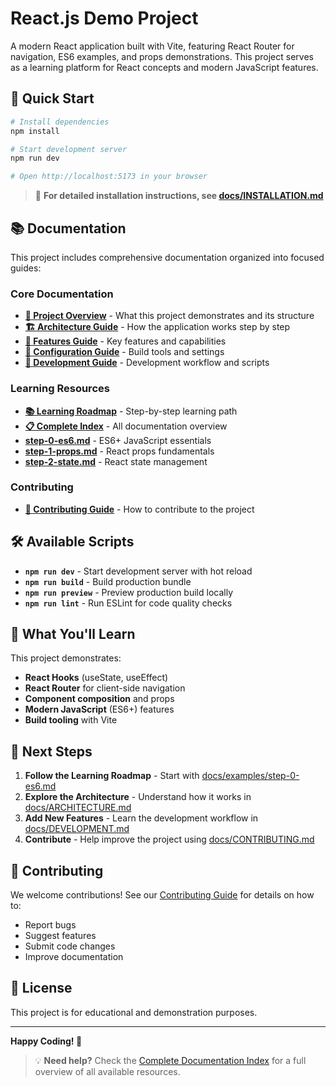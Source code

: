 # React.js Demo Project

A modern React application built with Vite, featuring React Router for navigation, ES6 examples, and props demonstrations. This project serves as a learning platform for React concepts and modern JavaScript features.

## 🚀 Quick Start

```bash
# Install dependencies
npm install

# Start development server
npm run dev

# Open http://localhost:5173 in your browser
```

> 📖 **For detailed installation instructions, see [docs/INSTALLATION.md](./docs/INSTALLATION.md)**

## 📚 Documentation

This project includes comprehensive documentation organized into focused guides:

### **Core Documentation**
- **[📖 Project Overview](./docs/PROJECT_OVERVIEW.md)** - What this project demonstrates and its structure
- **[🏗️ Architecture Guide](./docs/ARCHITECTURE.md)** - How the application works step by step
- **[🎯 Features Guide](./docs/FEATURES.md)** - Key features and capabilities
- **[🔧 Configuration Guide](./docs/CONFIGURATION.md)** - Build tools and settings
- **[🚀 Development Guide](./docs/DEVELOPMENT.md)** - Development workflow and scripts

### **Learning Resources**
- **[📚 Learning Roadmap](./docs/LEARNING.md)** - Step-by-step learning path
- **[📋 Complete Index](./docs/INDEX.md)** - All documentation overview
- **[step-0-es6.md](./docs/examples/step-0-es6.md)** - ES6+ JavaScript essentials
- **[step-1-props.md](./docs/examples/step-1-props.md)** - React props fundamentals
- **[step-2-state.md](./docs/examples/step-2-state.md)** - React state management

### **Contributing**
- **[🤝 Contributing Guide](./docs/CONTRIBUTING.md)** - How to contribute to the project

## 🛠️ Available Scripts

- **`npm run dev`** - Start development server with hot reload
- **`npm run build`** - Build production bundle
- **`npm run preview`** - Preview production build locally
- **`npm run lint`** - Run ESLint for code quality checks

## 🎯 What You'll Learn

This project demonstrates:
- **React Hooks** (useState, useEffect)
- **React Router** for client-side navigation
- **Component composition** and props
- **Modern JavaScript** (ES6+) features
- **Build tooling** with Vite

## 🚀 Next Steps

1. **Follow the Learning Roadmap** - Start with [docs/examples/step-0-es6.md](./docs/examples/step-0-es6.md)
2. **Explore the Architecture** - Understand how it works in [docs/ARCHITECTURE.md](./docs/ARCHITECTURE.md)
3. **Add New Features** - Learn the development workflow in [docs/DEVELOPMENT.md](./docs/DEVELOPMENT.md)
4. **Contribute** - Help improve the project using [docs/CONTRIBUTING.md](./docs/CONTRIBUTING.md)

## 🤝 Contributing

We welcome contributions! See our [Contributing Guide](./docs/CONTRIBUTING.md) for details on how to:
- Report bugs
- Suggest features
- Submit code changes
- Improve documentation

## 📄 License

This project is for educational and demonstration purposes.

---

**Happy Coding! 🎉**

> 💡 **Need help?** Check the [Complete Documentation Index](./docs/INDEX.md) for a full overview of all available resources.
